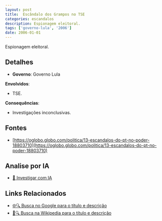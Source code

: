 ```yaml
---
layout: post
title:  Escândalo dos Grampos no TSE
categories: escandalos
description: Espionagem eleitoral.
tags: ['governo-lula', '2006']
date: 2006-01-01
---
```


Espionagem eleitoral.

## Detalhes
- **Governo**: Governo Lula

**Envolvidos**:
- TSE.


**Consequências**:
- Investigações inconclusivas.


## Fontes
- [https://oglobo.globo.com/politica/13-escandalos-do-pt-no-poder-18803710](https://oglobo.globo.com/politica/13-escandalos-do-pt-no-poder-18803710)


## Analise por IA
- [🤖 Investigar com IA](https://www.perplexity.ai/search?q=Esc%C3%A2ndalo%20dos%20Grampos%20no%20TSE%20Espionagem%20eleitoral.%20Governo%20Lula)

## Links Relacionados
- [🌐🔍 Busca no Google para o título e descrição](https://www.google.com/search?q=Esc%C3%A2ndalo%20dos%20Grampos%20no%20TSE%20Espionagem%20eleitoral.%20Governo%20Lula)
- [📖🔍 Busca na Wikipedia para o título e descrição](https://pt.wikipedia.org/w/index.php?search=Esc%C3%A2ndalo%20dos%20Grampos%20no%20TSE%20Espionagem%20eleitoral.%20Governo%20Lula)

